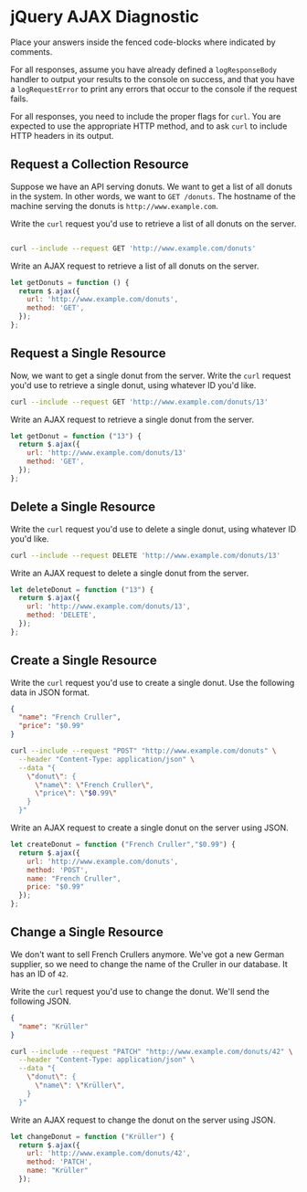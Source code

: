 # jQuery AJAX Diagnostic

Place your answers inside the fenced code-blocks where indicated by comments.

For all responses,  assume you have already defined a `logResponseBody` handler
to output your results to the console on success, and that you have a
`logRequestError` to print any errors that occur to the console if the request
fails.

For all responses, you need to include the proper flags for `curl`. You are
expected to use the appropriate HTTP method, and to ask `curl` to include HTTP
headers in its output.

## Request a Collection Resource

Suppose we have an API serving donuts. We want to get a list of all donuts in
the system. In other words, we want to `GET /donuts`. The hostname of the
machine serving the donuts is `http://www.example.com`.

Write the `curl` request you'd use to retrieve a list of all donuts on the
server.

```sh

curl --include --request GET 'http://www.example.com/donuts'

```

Write an AJAX request to retrieve a list of all donuts on the server.

```js
let getDonuts = function () {
  return $.ajax({
    url: 'http://www.example.com/donuts',
    method: 'GET',
  });
};
```

## Request a Single Resource

Now, we want to get a single donut from the server. Write the `curl` request
you'd use to retrieve a single donut, using whatever ID you'd like.

```sh
curl --include --request GET 'http://www.example.com/donuts/13'
```

Write an AJAX request to retrieve a single donut from the server.

```js
let getDonut = function ("13") {
  return $.ajax({
    url: 'http://www.example.com/donuts/13'
    method: 'GET',
  });
};
```

## Delete a Single Resource

Write the `curl` request you'd use to delete a single donut, using whatever ID
you'd like.

```sh
curl --include --request DELETE 'http://www.example.com/donuts/13'
```

Write an AJAX request to delete a single donut from the server.

```js
let deleteDonut = function ("13") {
  return $.ajax({
    url: 'http://www.example.com/donuts/13',
    method: 'DELETE',
  });
};
```

## Create a Single Resource

Write the `curl` request you'd use to create a single donut. Use the following
data in JSON format.

```json
{
  "name": "French Cruller",
  "price": "$0.99"
}
```

```sh
curl --include --request "POST" "http://www.example.com/donuts" \
  --header "Content-Type: application/json" \
  --data "{
    \"donut\": {
      \"name\": \"French Cruller\",
      \"price\": \"$0.99\"
    }
  }"
```

Write an AJAX request to create a single donut on the server using JSON.

```js
let createDonut = function ("French Cruller","$0.99") {
  return $.ajax({
    url: 'http://www.example.com/donuts',
    method: 'POST',
    name: "French Cruller",
    price: "$0.99"
  });
};
```

## Change a Single Resource

We don't want to sell French Crullers anymore. We've got a new German supplier,
so we need to change the name of the Cruller in our database. It has an ID of
`42`.

Write the `curl` request you'd use to change the donut. We'll send the following
JSON.

```json
{
  "name": "Krüller"
}
```

```sh
curl --include --request "PATCH" "http://www.example.com/donuts/42" \
  --header "Content-Type: application/json" \
  --data "{
    \"donut\": {
      \"name\": \"Krüller\",
    }
  }"
```

Write an AJAX request to change the donut on the server using JSON.

```js
let changeDonut = function ("Krüller") {
  return $.ajax({
    url: 'http://www.example.com/donuts/42',
    method: 'PATCH',
    name: "Krüller"
  });
```
